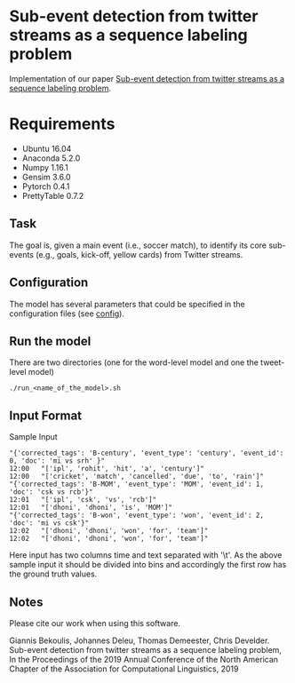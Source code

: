 # Sub-event detection from twitter streams as a sequence labeling problem


Implementation of our paper
[Sub-event detection from twitter streams as a sequence labeling problem](https://arxiv.org/pdf/1903.05396.pdf).

# Requirements
* Ubuntu 16.04
* Anaconda 5.2.0
* Numpy 1.16.1
* Gensim 3.6.0
* Pytorch 0.4.1
* PrettyTable 0.7.2

## Task
The goal is, given a main event (i.e., soccer match), to identify its core sub-events (e.g., goals, kick-off, yellow cards) from Twitter streams.

## Configuration
The model has several parameters that could be specified in the configuration files (see [config](https://github.com/bekou/subevent_sequence_labeling/tree/master/tagger_bin/configs)).

## Run the model
There are two directories (one for the word-level model and one the tweet-level model)
```
./run_<name_of_the_model>.sh
```
## Input Format
Sample Input
```
"{'corrected_tags': 'B-century', 'event_type': 'century', 'event_id': 0, 'doc': 'mi vs srh' }"
12:00	"['ipl', 'rohit', 'hit', 'a', 'century']"
12:00	"['cricket', 'match', 'cancelled', 'due', 'to', 'rain']"
"{'corrected_tags': 'B-MOM', 'event_type': 'MOM', 'event_id': 1, 'doc': 'csk vs rcb'}"
12:01	"['ipl', 'csk', 'vs', 'rcb']"
12:01	"['dhoni', 'dhoni', 'is', 'MOM']"
"{'corrected_tags': 'B-won', 'event_type': 'won', 'event_id': 2, 'doc': 'mi vs csk'}"
12:02	"['dhoni', 'dhoni', 'won', 'for', 'team']"
12:02	"['dhoni', 'dhoni', 'won', 'for', 'team']"

```
Here input has two columns time and text separated with '\t'. As the above sample input it should be divided into bins and accordingly the first row has the ground truth values.

## Notes

Please cite our work when using this software.

Giannis Bekoulis, Johannes Deleu, Thomas Demeester, Chris Develder. Sub-event detection from twitter streams as a sequence labeling problem, In the Proceedings of the 2019 Annual Conference of the North American Chapter of the Association for Computational Linguistics, 2019



